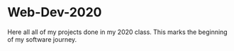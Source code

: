 # Web-Dev-2020
Here all all of my projects done in my 2020 class. This marks the beginning of my software journey.
